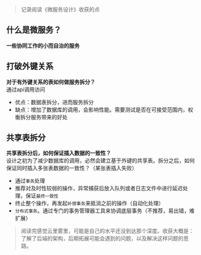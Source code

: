 > 记录阅读《微服务设计》收获的点  

## 什么是微服务？
**一些协同工作的小而自治的服务**

## 打破外键关系     
**对于有外键关系的表如何做服务拆分？**  
通过api调用访问  
- 优点：数据表拆分，进而服务拆分
- 缺点：增加了数据库的调用，会影响性能。需要测试是否在可接受范围内，权衡拆分服务带来的好处

## 共享表拆分  
**共享表拆分后，如何保证插入数据的一致性？**  
设计之初为了减少数据库的调用，必然会建立基于外键的共享表。拆分之后，如何保证同时插入多张表数据的一致性？（某张表插入失败）  
- 通过`事务`处理  
- 推荐对及时性较弱的操作，异常捕获后放入队列或者日志文件中进行延迟处理，保证`最终一致性`  
- 终止整个操作，再发起`补偿事务`来抵消之前的操作（自动化处理）
- `分布式事务`。通过专门的事务管理器工具来协调底层事务（不推荐，易出错，难扩展）
 
 > 阅读完感觉云里雾里，可能是自己的水平还没到达那个深度。收获大概是：了解了后端的架构，后期拓展可能会遇到的问题，以及解决这样问题的思路。